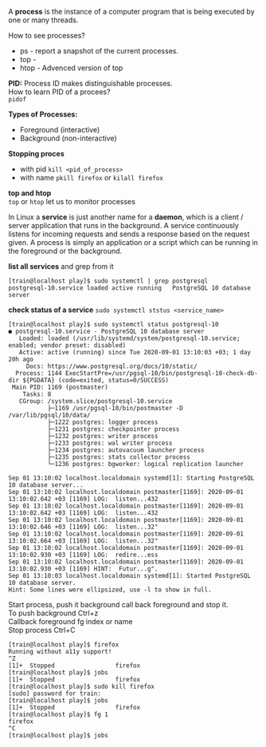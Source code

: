 A **process** is the instance of a computer program that is being executed by one or many threads.

How to see processes?  
- ps - report a snapshot of the current processes.  
- top -
- htop - Advenced version of top  

**PID:** Process ID makes distinguishable processes.  
How to learn PID of a procees?  
`pidof`

**Types of Processes:**  
- Foreground (interactive)
- Background (non-interactive)

**Stopping proces**  
- with pid
`kill <pid_of_process>`  
- with name
`pkill firefox` or `kilall firefox`  

**top and htop**  
`top` or `htop` let us to monitor processes  

In Linux a **service** is just another name for a **daemon**, which is a client / server application that runs in the background. A service continuously listens for incoming requests and sends a response based on the request given. A process is simply an application or a script which can be running in the foreground or the background.


**list all services**   and grep from it
```
[train@localhost play]$ sudo systemctl | grep postgresql
postgresql-10.service loaded active running   PostgreSQL 10 database server
```


**check status of a service**
`sudo systemctl ststus <service_name>`   
```
[train@localhost play]$ sudo systemctl status postgresql-10
● postgresql-10.service - PostgreSQL 10 database server
   Loaded: loaded (/usr/lib/systemd/system/postgresql-10.service; enabled; vendor preset: disabled)
   Active: active (running) since Tue 2020-09-01 13:10:03 +03; 1 day 20h ago
     Docs: https://www.postgresql.org/docs/10/static/
  Process: 1144 ExecStartPre=/usr/pgsql-10/bin/postgresql-10-check-db-dir ${PGDATA} (code=exited, status=0/SUCCESS)
 Main PID: 1169 (postmaster)
    Tasks: 8
   CGroup: /system.slice/postgresql-10.service
           ├─1169 /usr/pgsql-10/bin/postmaster -D /var/lib/pgsql/10/data/
           ├─1222 postgres: logger process
           ├─1231 postgres: checkpointer process
           ├─1232 postgres: writer process
           ├─1233 postgres: wal writer process
           ├─1234 postgres: autovacuum launcher process
           ├─1235 postgres: stats collector process
           └─1236 postgres: bgworker: logical replication launcher

Sep 01 13:10:02 localhost.localdomain systemd[1]: Starting PostgreSQL 10 database server...
Sep 01 13:10:02 localhost.localdomain postmaster[1169]: 2020-09-01 13:10:02.642 +03 [1169] LOG:  listen...432
Sep 01 13:10:02 localhost.localdomain postmaster[1169]: 2020-09-01 13:10:02.642 +03 [1169] LOG:  listen...432
Sep 01 13:10:02 localhost.localdomain postmaster[1169]: 2020-09-01 13:10:02.646 +03 [1169] LOG:  listen...32"
Sep 01 13:10:02 localhost.localdomain postmaster[1169]: 2020-09-01 13:10:02.664 +03 [1169] LOG:  listen...32"
Sep 01 13:10:02 localhost.localdomain postmaster[1169]: 2020-09-01 13:10:02.930 +03 [1169] LOG:  redire...ess
Sep 01 13:10:02 localhost.localdomain postmaster[1169]: 2020-09-01 13:10:02.930 +03 [1169] HINT:  Futur...g".
Sep 01 13:10:03 localhost.localdomain systemd[1]: Started PostgreSQL 10 database server.
Hint: Some lines were ellipsized, use -l to show in full.
```

Start process, push it background call back foreground and stop it.   
To push background Ctrl+z  
Callback foreground fg index or name  
Stop process Ctrl+C  
```   
[train@localhost play]$ firefox
Running without a11y support!
^Z
[1]+  Stopped                 firefox
[train@localhost play]$ jobs
[1]+  Stopped                 firefox
[train@localhost play]$ sudo kill firefox
[sudo] password for train:
[train@localhost play]$ jobs
[1]+  Stopped                 firefox
[train@localhost play]$ fg 1
firefox
^C
[train@localhost play]$ jobs
```